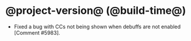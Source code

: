 # @project-version@ (@build-time@)

* Fixed a bug with CCs not being shown when debuffs are not enabled [Comment #5983].